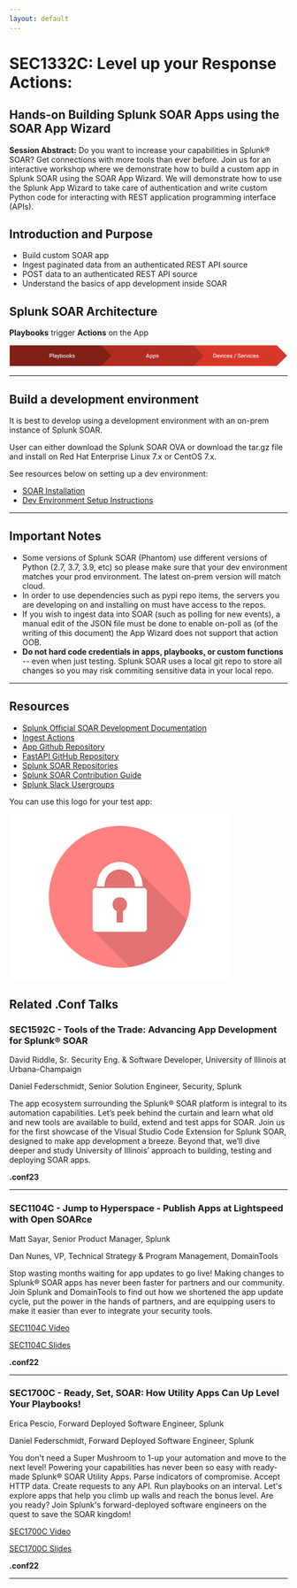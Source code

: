 ```yaml
---
layout: default
---
```


# **SEC1332C:** Level up your Response Actions: 
## Hands-on Building Splunk SOAR Apps using the SOAR App Wizard ##

**Session Abstract:**   Do you want to increase your capabilities in Splunk® SOAR? Get connections with more tools than ever before. Join us for an interactive workshop where we demonstrate how to build a custom app in Splunk SOAR using the SOAR App Wizard. We will demonstrate how to use the Splunk App Wizard to take care of authentication and write custom Python code for interacting with REST application programming interface (APIs).

## Introduction and Purpose 

*   Build custom SOAR app
*   Ingest paginated data from an authenticated REST API source
*   POST data to an authenticated REST API source
*   Understand the basics of app development inside SOAR

## Splunk SOAR Architecture 

**Playbooks** trigger **Actions** on the App

![Process](/assets/images/soar-process.png)

* * *

## Build a development environment 

It is best to develop using a development environment with an on-prem instance of Splunk SOAR.

User can either download the Splunk SOAR OVA or download the tar.gz file and install on Red Hat Enterprise Linux 7.x or CentOS 7.x.

See resources below on setting up a dev environment:

*   [SOAR Installation](https://docs.splunk.com/Documentation/SOARonprem/latest/Install/Overview)
*   [Dev Environment Setup Instructions](https://docs.splunk.com/Documentation/SOAR/current/DevelopApps/SetUpADevEnvironment)

* * *
## Important Notes

* Some versions of Splunk SOAR (Phantom) use different versions of Python (2.7, 3.7, 3.9, etc) so please make sure that your dev environment matches your prod environment. The latest on-prem version will match cloud.
* In order to use dependencies such as pypi repo items, the servers you are developing on and installing on must have access to the repos.
* If you wish to ingest data into SOAR (such as polling for new events), a manual edit of the JSON file must be done to enable on-poll as (of the writing of this document) the App Wizard does not support that action OOB.
* **Do not hard code credentials in apps, playbooks, or custom functions** -- even when just testing. Splunk SOAR uses a local git repo to store all changes so you may risk commiting sensitive data in your local repo.


* * *

## Resources 

*   [Splunk Official SOAR Development Documentation](https://docs.splunk.com/Documentation/SOAR/current/DevelopApps/Overview)
*   [Ingest Actions](https://docs.splunk.com/Documentation/SOAR/current/DevelopApps/Connector#Ingestion)
*   [App Github Repository](https://github.com/splunktools/sample_soar_app)
*   [FastAPI GitHub Repository](https://github.com/splunktools/fast_api_server)
*   [Splunk SOAR Repositories](https://github.com/orgs/splunk-soar-connectors/repositories)
*   [Splunk SOAR Contribution Guide](https://github.com/splunk-soar-connectors/.github/blob/main/.github/CONTRIBUTING.md)
*   [Splunk Slack Usergroups](https://splk.it/slack)

You can use this logo for your test app:

![Logo](/assets/images/applogo.png)

## Related .Conf Talks


### SEC1592C - Tools of the Trade: Advancing App Development for Splunk® SOAR

David Riddle, Sr. Security Eng. & Software Developer, University of Illinois at Urbana-Champaign

Daniel Federschmidt, Senior Solution Engineer, Security, Splunk

The app ecosystem surrounding the Splunk® SOAR platform is integral to its automation capabilities. Let’s peek behind the curtain and learn what old and new tools are available to build, extend and test apps for SOAR. Join us for the first showcase of the Visual Studio Code Extension for Splunk SOAR, designed to make app development a breeze. Beyond that, we’ll dive deeper and study University of Illinois’ approach to building, testing and deploying SOAR apps.

**.conf23**


* * *

### SEC1104C - Jump to Hyperspace - Publish Apps at Lightspeed with Open SOARce

Matt Sayar, Senior Product Manager, Splunk

Dan Nunes, VP, Technical Strategy & Program Management, DomainTools

Stop wasting months waiting for app updates to go live! Making changes to Splunk® SOAR apps has never been faster for partners and our community. Join Splunk and DomainTools to find out how we shortened the app update cycle, put the power in the hands of partners, and are equipping users to make it easier than ever to integrate your security tools.

[SEC1104C Video](https://conf.splunk.com/files/2022/recordings/SEC1104C_1080.mp4)

[SEC1104C Slides](https://conf.splunk.com/files/2022/slides/SEC1104C.pdf)

**.conf22**


* * *

### SEC1700C - Ready, Set, SOAR: How Utility Apps Can Up Level Your Playbooks!

Erica Pescio, Forward Deployed Software Engineer, Splunk

Daniel Federschmidt, Forward Deployed Software Engineer, Splunk

You don't need a Super Mushroom to 1-up your automation and move to the next level! Powering your capabilities has never been so easy with ready-made Splunk® SOAR Utility Apps. Parse indicators of compromise. Accept HTTP data. Create requests to any API. Run playbooks on an interval. Let's explore apps that help you climb up walls and reach the bonus level. Are you ready? Join Splunk's forward-deployed software engineers on the quest to save the SOAR kingdom!

[SEC1700C Video](https://conf.splunk.com/files/2022/recordings/SEC1700C_1080.mp4)

[SEC1700C Slides](https://conf.splunk.com/files/2022/slides/SEC1700C.pdf)

**.conf22**


* * *
